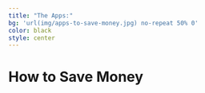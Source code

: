 ```yaml
---
title: "The Apps:"
bg: 'url(img/apps-to-save-money.jpg) no-repeat 50% 0'
color: black
style: center
---
```


# How to Save Money







